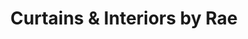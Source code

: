 ---
title: "Curtains & Interiors by Rae"
url: /battle/curtains-and-interiors-by-rae/
shop: curtain
---
